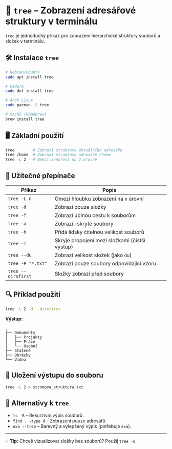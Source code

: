 # 🌳 `tree` – Zobrazení adresářové struktury v terminálu

`tree` je jednoduchý příkaz pro zobrazení hierarchické struktury souborů a složek v terminálu.

## 🛠 Instalace `tree`
```bash
# Debian/Ubuntu
sudo apt install tree

# Fedora
sudo dnf install tree

# Arch Linux
sudo pacman -S tree

# macOS (Homebrew)
brew install tree
```

## 🖥 Základní použití
```bash
tree        # Zobrazí strukturu aktuálního adresáře
tree /home  # Zobrazí strukturu adresáře /home
tree -L 2   # Omezí zanoření na 2 úrovně
```

## 📑 Užitečné přepínače
| Příkaz | Popis |
|--------|-------|
| `tree -L n` | Omezí hloubku zobrazení na `n` úrovní |
| `tree -d` | Zobrazí pouze složky |
| `tree -f` | Zobrazí úplnou cestu k souborům |
| `tree -a` | Zobrazí i skryté soubory |
| `tree -h` | Přidá lidsky čitelnou velikost souborů |
| `tree -i` | Skryje propojení mezi složkami (čistší výstup) |
| `tree --du` | Zobrazí velikost složek (jako `du`) |
| `tree -P "*.txt"` | Zobrazí pouze soubory odpovídající vzoru |
| `tree --dirsfirst` | Složky zobrazí před soubory |

## 🔍 Příklad použití
```bash
tree -L 2 -d --dirsfirst
```
**Výstup:**
```
.
├── Dokumenty
│   ├── Projekty
│   ├── Práce
│   └── Osobní
├── Stažené
├── Obrázky
└── Videa
```

## 📄 Uložení výstupu do souboru
```bash
tree -L 2 > stromova_struktura.txt
```

## 🔄 Alternativy k `tree`
- `ls -R` – Rekurzivní výpis souborů.
- `find . -type d` – Zobrazení pouze adresářů.
- `exa --tree` – Barevný a vylepšený výpis (potřebuje `exa`).

---
💡 **Tip:** Chceš vizualizovat složky bez souborů? Použij `tree -d`.
